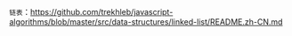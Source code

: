 `链表`：https://github.com/trekhleb/javascript-algorithms/blob/master/src/data-structures/linked-list/README.zh-CN.md